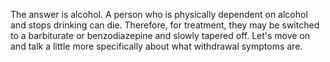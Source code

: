 The answer is alcohol. A person who is physically dependent on alcohol and  stops drinking can die. Therefore, for treatment, they may be switched to a  barbiturate or benzodiazepine and slowly tapered off. Let's move on and talk a  little more specifically about what withdrawal symptoms are.  